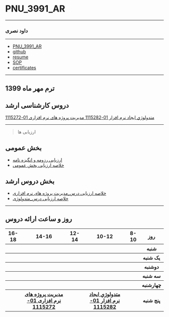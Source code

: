 # PNU_3991_AR
----------
### داود نصری 

---
+ [PNU_3991_AR](https://davoodnasri33.github.io/PNU_3991_AR/)
+ [github](https://github.com/davoodnasri33)
+ [resume](https://davoodnasri33.github.io/davoodResume/)
+ [SOP](https://davoodnasri33.github.io/sop/)
+ [certificates](https://github.com/davoodnasri33/certificates)


-------------------
## ترم مهر ماه 1399

## دروس کارشناسی ارشد

[ متدولوژي ايجاد نرم افزار 01-1115282 ](https://github.com/AliRazavi-edu/PNU_3991/tree/master/_MSc/SoftwareDevelopmentMethodologies#TOC)
[ مدیریت پروژه های نرم افزاری 01-1115272 ](https://github.com/AliRazavi-edu/PNU_3991/tree/master/_MSc/SoftwareProjectManagement#TOC)


------------------
> ارزیابی ها

##  بخش عمومی
- [ارزیابی رزومه و انگیزه نامه](https://github.com/davoodnasri33/PNU_3991_AR/blob/main/%D8%A7%D8%B1%D8%B2%DB%8C%D8%A7%D8%A8%DB%8C%20%D8%B9%D9%85%D9%88%D9%85%DB%8C/DN_CV_CheckList_AR_3991.docx)
- [خلاصه ارزیابی بخش عمومی](https://github.com/davoodnasri33/PNU_3991_AR/blob/main/%D8%A7%D8%B1%D8%B2%DB%8C%D8%A7%D8%A8%DB%8C%20%D8%B9%D9%85%D9%88%D9%85%DB%8C/DN_GeneralSection_CheckList_AR_3991.docx)

##  بخش دروس ارشد
- [خلاصه ارزیابی درس_مدیریت پروژه های نرم افزاری]()
- [خلاصه ارزیابی درس_متدولوژی]()

-----------------


## روز و ساعت ارائه دروس

<table style="width:100%">
  <tr>
    <th >16-18</th>
    <th >14-16</th>
    <th >12-14</th>
    <th>10-12</th>
    <th>8-10</th>
    <th>روز</th>
  </tr>
  <tr>
    <th ></th>
    <th ></th>
    <th ></th>
    <th></th>
    <th></th>
    <th>شنبه</th>
  </tr>
   <tr>
    <th ></th>
    <th ></th>
    <th></th>
    <th></th>
    <th ></th>
    <th>یک شنبه</th>
  </tr>
   <tr>
     <th></th>
     <th ></th>
     <th></th>
     <th></th>
    <th ></th>   
    <th>دوشنبه</th>
  </tr>
   <tr>
    <th ></th>
    <th ></th>
    <th></th>
    <th></th>
    <th></th>
    <th>سه شنبه</th>
  </tr>
   <tr>
    <th ></th>
    <th ></th>
    <th></th>
    <th></th>
     <th></th>
    <th>چهارشنبه</th>
  </tr>
   <tr>
    <th ></th>
     <th ><a  href="https://github.com/AliRazavi-edu/PNU_3991/tree/master/_MSc/SoftwareProjectManagement#TOC">مدیریت پروژه های نرم افزاری 01-1115272</a></th>
     <th ></th>
     <th><a  href="https://github.com/AliRazavi-edu/PNU_3991/tree/master/_MSc/SoftwareDevelopmentMethodologies#TOC">متدولوژي ايجاد نرم افزار 01-1115282</a></th>
    <th></th>
    <th> پنج شنبه</th>
  </tr>
</table>
